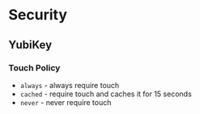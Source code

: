 # Security

## YubiKey

### Touch Policy

* `always` - always require touch
* `cached` - require touch and caches it for 15 seconds
* `never` - never require touch
